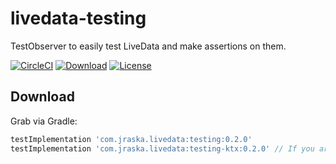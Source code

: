 # livedata-testing
TestObserver to easily test LiveData and make assertions on them.

[![CircleCI](https://circleci.com/gh/jraska/livedata-testing.svg?style=svg)](https://circleci.com/gh/jraska/livedata-testing)
[![Download](https://api.bintray.com/packages/jraska/maven/com.jraska.livedata%3Atesting-ktx/images/download.svg)](https://bintray.com/jraska/maven/com.jraska.livedata%3Atesting-ktx/_latestVersion)
[![License](https://img.shields.io/badge/license-Apache%202.0-green.svg) ](https://github.com/jraska/Falcon/blob/master/LICENSE)

## Download

Grab via Gradle:
```groovy
testImplementation 'com.jraska.livedata:testing:0.2.0'
testImplementation 'com.jraska.livedata:testing-ktx:0.2.0' // If you are Kotlin positive
```
